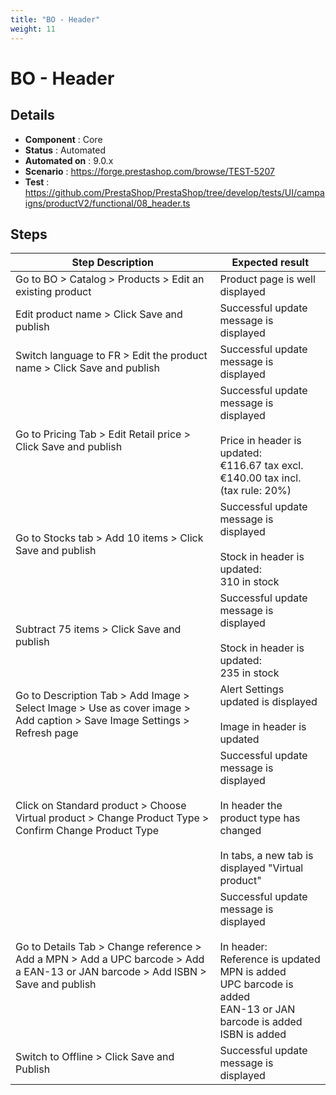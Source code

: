 ```yaml
---
title: "BO - Header"
weight: 11
---
```


# BO - Header
## Details
* **Component** : Core
* **Status** : Automated
* **Automated on** : 9.0.x
* **Scenario** : https://forge.prestashop.com/browse/TEST-5207
* **Test** : https://github.com/PrestaShop/PrestaShop/tree/develop/tests/UI/campaigns/productV2/functional/08_header.ts

## Steps
| Step Description | Expected result |
| ----- | ----- |
| Go to BO > Catalog > Products > Edit an existing product | Product page is well displayed |
| Edit product name > Click Save and publish | Successful update message is displayed |
| Switch language to FR > Edit the product name > Click Save and publish | Successful update message is displayed |
| Go to Pricing Tab > Edit Retail price > Click Save and publish | Successful update message is displayed<br><br>Price in header is updated: <br>€116.67 tax excl.<br>€140.00 tax incl. (tax rule: 20%) |
| Go to Stocks tab > Add 10 items > Click Save and publish | Successful update message is displayed<br><br>Stock in header is updated:<br>310 in stock |
| Subtract 75 items > Click Save and publish | Successful update message is displayed<br><br>Stock in header is updated:<br>235 in stock |
| Go to Description Tab > Add Image > Select Image > Use as cover image > Add caption > Save Image Settings > Refresh page | Alert Settings updated is displayed<br><br>Image in header is updated |
| Click on Standard product > Choose Virtual product > Change Product Type > Confirm Change Product Type | Successful update message is displayed<br><br>In header the product type has changed<br><br>In tabs, a new tab is displayed "Virtual product" |
| Go to Details Tab > Change reference > Add a MPN > Add a UPC barcode > Add a EAN-13 or JAN barcode > Add ISBN > Save and publish | Successful update message is displayed<br><br>In header:<br>Reference is updated<br>MPN is added<br> UPC barcode is added<br> EAN-13 or JAN barcode is added <br>ISBN is added |
| Switch to Offline > Click Save and Publish | Successful update message is displayed |
